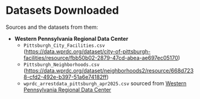 # Datasets Downloaded

Sources and the datasets from them:
- **Western Pennsylvania Regional Data Center**
    - `Pittsburgh_City_Facilities.csv` (https://data.wprdc.org/dataset/city-of-pittsburgh-facilities/resource/fbb50b02-2879-47cd-abea-ae697ec05170)
    - `Pittsburgh_Neighborhoods.csv` (https://data.wprdc.org/dataset/neighborhoods2/resource/668d7238-cfd2-492e-b397-51a6e74182ff)
    - `wprdc_arrestdata_pittsburgh_apr2025.csv` sourced from [Western Pennsylvania Regional Data Center](https://data.wprdc.org/dataset/arrest-data/resource/e03a89dd-134a-4ee8-a2bd-62c40aeebc6f)